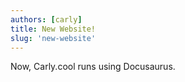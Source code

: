 ```yaml
---
authors: [carly]
title: New Website!
slug: 'new-website'
---
```


Now, Carly.cool runs using Docusaurus.
